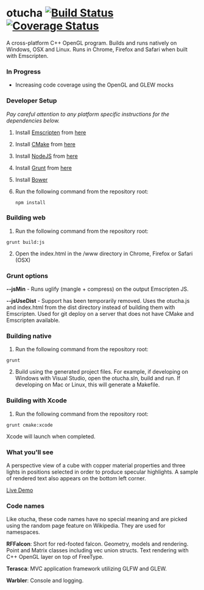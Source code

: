 # otucha [![Build Status](https://travis-ci.org/dpwolfe/otucha.svg?branch=master)](https://travis-ci.org/dpwolfe/otucha) [![Coverage Status](https://coveralls.io/repos/dpwolfe/otucha/badge.svg?branch=master)](https://coveralls.io/r/dpwolfe/otucha?branch=master)

A cross-platform C++ OpenGL program. Builds and runs natively on Windows, OSX and Linux. Runs in Chrome, Firefox and Safari when built with Emscripten.

### In Progress
- Increasing code coverage using the OpenGL and GLEW mocks

### Developer Setup
*Pay careful attention to any platform specific instructions for the dependencies below.*

1. Install [Emscripten](http://kripken.github.io/emscripten-site/) from [here](http://kripken.github.io/emscripten-site/docs/getting_started/downloads.html)
2. Install [CMake](http://www.cmake.org/) from [here](http://www.cmake.org/files/v3.1/?C=M;O=D)
3. Install [NodeJS](http://nodejs.org/) from [here](http://nodejs.org/download/)
4. Install [Grunt](http://gruntjs.com/) from [here](http://gruntjs.com/getting-started)
5. Install [Bower](http://bower.io/)
6. Run the following command from the repository root:

   ```
   npm install
   ```

### Building web
1. Run the following command from the repository root:

  ```
  grunt build:js
  ```
2. Open the index.html in the /www directory in Chrome, Firefox or Safari (OSX)

### Grunt options
**--jsMin** - Runs uglify (mangle + compress) on the output Emscripten JS.

**--jsUseDist** - Support has been temporarily removed.  Uses the otucha.js and index.html from the dist directory instead of building them with Emscripten.  Used for git deploy on a server that does not have CMake and Emscripten available.

### Building native
1. Run the following command from the repository root:

  ```
  grunt
  ```
2. Build using the generated project files.  For example, if developing on Windows with Visual Studio, open the otucha.sln, build and run.  If developing on Mac or Linux, this will generate a Makefile.

### Building with Xcode
1. Run the following command from the repository root:

  ```
  grunt cmake:xcode
  ```

Xcode will launch when completed.

### What you'll see
A perspective view of a cube with copper material properties and three lights in positions selected in order to produce specular highlights.  A sample of rendered text also appears on the bottom left corner.

[Live Demo](http://spritegeist.azurewebsites.net/)

### Code names
Like otucha, these code names have no special meaning and are picked using the random page feature on Wikipedia.  They are used for namespaces.

**RFFalcon**: Short for red-footed falcon.  Geometry, models and rendering.  Point and Matrix classes including vec union structs. Text rendering with C++ OpenGL layer on top of FreeType.

**Terasca**: MVC application framework utilizing GLFW and GLEW.

**Warbler**: Console and logging.
